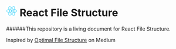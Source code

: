 # <img src="https://github.com/lucasbatiiista/react-file-structure/raw/main/public/logo192.png" alt="drawing" width="30"/> React File Structure 
######This repository is a living document for React File Structure. 

Inspired by [Optimal File Structure](https://charles-stover.medium.com/optimal-file-structure-for-react-applications-f3e35ad0a145) on Medium